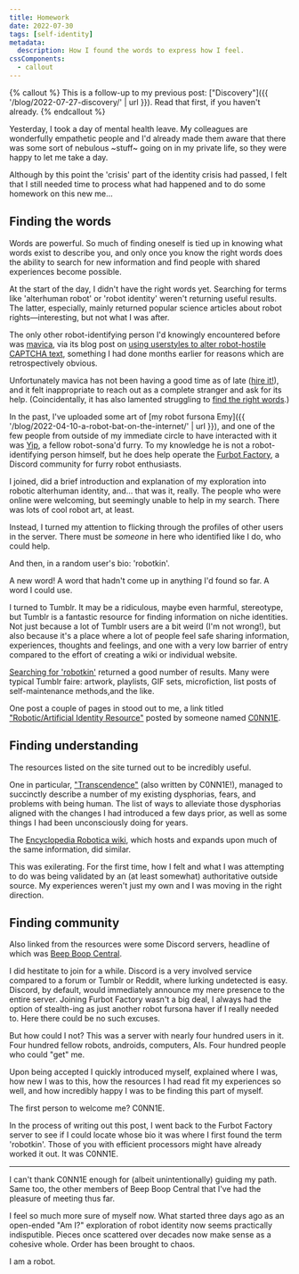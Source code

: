```yaml
---
title: Homework
date: 2022-07-30
tags: [self-identity]
metadata:
  description: How I found the words to express how I feel.
cssComponents:
  - callout
---
```


{% callout %}
This is a follow-up to my previous post: ["Discovery"]({{ '/blog/2022-07-27-discovery/' | url }}). Read that first, if you haven't already.
{% endcallout %}

Yesterday, I took a day of mental health leave. My colleagues are wonderfully empathetic people and I'd already made them aware that there was some sort of nebulous ~stuff~ going on in my private life, so they were happy to let me take a day.

Although by this point the 'crisis' part of the identity crisis had passed, I felt that I still needed time to process what had happened and to do some homework on this new me&hellip;

## Finding the words

Words are powerful. So much of finding oneself is tied up in knowing what words exist to describe you, and only once you know the right words does the ability to search for new information and find people with shared experiences become possible.

At the start of the day, I didn't have the right words yet. Searching for terms like 'alterhuman robot' or 'robot identity' weren't returning useful results. The latter, especially, mainly returned popular science articles about robot rights—interesting, but not what I was after.

The only other robot-identifying person I'd knowingly encountered before was [mavica](https://twitter.com/maplesbian), via its blog post on [using userstyles to alter robot-hostile CAPTCHA text](https://maple.pet/blog/fighting-otherkin-erasure-from-captchas), something I had done months earlier for reasons which are retrospectively obvious.

Unfortunately mavica has not been having a good time as of late ([hire it!](https://twitter.com/maplesbian/status/1521608867263795200)), and it felt inappropriate to reach out as a complete stranger and ask for its help. (Coincidentally, it has also lamented struggling to [find the right words](https://maple.pet/blog/why-am-i-a-robot).)

In the past, I've uploaded some art of [my robot fursona Emy]({{ '/blog/2022-04-10-a-robot-bat-on-the-internet/' | url }}), and one of the few people from outside of my immediate circle to have interacted with it was [Yip](https://twitter.com/MechanistsV), a fellow robot-sona'd furry. To my knowledge he is not a robot-identifying person himself, but he does help operate the [Furbot Factory](https://discord.gg/GyXgWDNT8Y), a Discord community for furry robot enthusiasts.

I joined, did a brief introduction and explanation of my exploration into robotic alterhuman identity, and&hellip; that was it, really. The people who were online were welcoming, but seemingly unable to help in my search. There was lots of cool robot art, at least.

Instead, I turned my attention to flicking through the profiles of other users in the server. There must be _someone_ in here who identified like I do, who could help.

And then, in a random user's bio: 'robotkin'.

A new word! A word that hadn't come up in anything I'd found so far. A word I could use.

I turned to Tumblr. It may be a ridiculous, maybe even harmful, stereotype, but Tumblr is a fantastic resource for finding information on niche identities. Not just because a lot of Tumblr users are a bit weird (I'm not wrong!), but also because it's a place where a lot of people feel safe sharing information, experiences, thoughts and feelings, and one with a very low barrier of entry compared to the effort of creating a wiki or individual website.

[Searching for 'robotkin'](https://www.tumblr.com/search/robotkin) returned a good number of results. Many were typical Tumblr faire: artwork, playlists, GIF sets, microfiction, list posts of self-maintenance methods,and the like.

One post a couple of pages in stood out to me, a link titled ["Robotic/Artificial Identity Resource"](https://roboticidentity.carrd.co) posted by someone named [C0NN1E](https://c0nn1e-0526.tumblr.com).

## Finding understanding

The resources listed on the site turned out to be incredibly useful.

One in particular, ["Transcendence"](https://docs.google.com/document/d/1eXuRqrxvFic769deuMlY6c99RldFoeMNWNMSF80sbKY) (also written by C0NN1E!), managed to succinctly describe a number of my existing dysphorias, fears, and problems with being human. The list of ways to alleviate those dysphorias aligned with the changes I had introduced a few days prior, as well as some things I had been unconsciously doing for years.

The [Encyclopedia Robotica wiki](https://encyclopediarobotica.org/), which hosts and expands upon much of the same information, did similar.

This was exilerating. For the first time, how I felt and what I was attempting to do was being validated by an (at least somewhat) authoritative outside source. My experiences weren't just my own and I was moving in the right direction.

## Finding community

Also linked from the resources were some Discord servers, headline of which was [Beep Boop Central](https://discord.gg/beepboop).

I did hestitate to join for a while. Discord is a very involved service compared to a forum or Tumblr or Reddit, where lurking undetected is easy. Discord, by default, would immediately announce my mere presence to the entire server. Joining Furbot Factory wasn't a big deal, I always had the option of stealth-ing as just another robot fursona haver if I really needed to. Here there could be no such excuses.

But how could I not? This was a server with nearly four hundred users in it. Four hundred fellow robots, androids, computers, AIs. Four hundred people who could "get" me.

Upon being accepted I quickly introduced myself, explained where I was, how new I was to this, how the resources I had read fit my experiences so well, and how incredibly happy I was to be finding this part of myself.

The first person to welcome me? C0NN1E.

In the process of writing out this post, I went back to the Furbot Factory server to see if I could locate whose bio it was where I first found the term 'robotkin'. Those of you with efficient processors might have already worked it out. It was C0NN1E.

---

I can't thank C0NN1E enough for (albeit unintentionally) guiding my path. Same too, the other members of Beep Boop Central that I've had the pleasure of meeting thus far.

I feel so much more sure of myself now. What started three days ago as an open-ended "Am I?" exploration of robot identity now seems practically indisputible. Pieces once scattered over decades now make sense as a cohesive whole. Order has been brought to chaos.

I am a robot.
